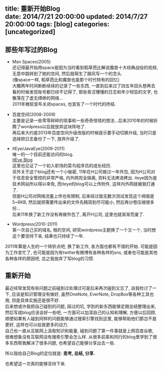 title: 重新开始Blog  
date: 2014/7/21 20:00:00
updated: 2014/7/27 20:00:00
tags: [blog]
categories: [uncategorized]
---

## 那些年写过的Blog  
- Msn Spaces(2005)  
  还记得最开始用space是因为当时看到稻草芭比解说魔兽十大经典战役的视频, 无意中跳转到了她的空间, 然后就萌生了跟风写一个的念头.  
  (像space一样, 稻草芭比和魔兽也是那个时代特有的回忆)  
  大概两年时间断断续续的记录了一些东西, 一直到后来过了四五年回头想再去看的时候发现账号都已经不记得了, 那些青涩懵懂的日志和年少轻狂的文字, 也散落在了虚无缥缈的网络...  
  2011年微软宣布关闭spaces, 也宣告了一个时代的终结.  

- 百度空间(2008-2009)  
  主要是记录一些零零碎碎的琐事和一些奇奇怪怪的想法...后来2010年的时候折腾了wordpress以后就放弃这块阵地了.  
  再后来大约是2013年百度空间升级改版的时候提示要手动切换升级, 当时只是选择把日志备份了一下, 放弃升级了.  

- ItEye/JavaEye(2009-2011)  
  唯一的一个目前还能访问的blog.  
  [ItEye Blog](http://q-wong.iteye.com)  
  这里也见证了一个初入职场的菜鸟程序员的成长经历.  
  另外关于这个blog还有一个小秘密, 11年在H公司做过一年外包, 因为H公司对于信息安全管控的非常严格, 内外网完全隔离, 资料无法拷进拷出. iteye因为是技术网站所以得以幸免, 而iteye的blog可以上传附件, 这样内外网就被我打通了.  
  但是H公司对网络流量上传也有限制, 后来经过我无数次测试发现这个阀值是5~6KB, 然后就把需要传出来的文件先精简到尽可能小, 然后再分卷压缩很多份...  
  后来11年换了新工作没有再做外包了, 离开H公司, 这里也就渐渐荒废了.  

- Wordpress(2010-2011)  
  第一次自己买的域名, 租的空间, 研究wordpress主题换了一个又一个, 当时想这个要坚持下来, 结果也只持续了一年.  

2011年算是人生的一个转折点吧, 换了新工作, 各方面也都有不错的开始. 可能是因为工作变忙了, 也可能是因为有twitter有微博有各种各样的sns, 或者也可能是其他各种各样的原因吧, 总之我放弃了写blog的习惯.  

## 重新开始  
最近经常发现有些问题之前碰到过处理过可是后来再次碰到又忘了, 自我检讨了一下, 应该是知识管理没有做好, 虽然OneNote, EverNote, DropBox等各种工具也用, 但是具体实施还是很不好.   
后来想或许我把自己碰到的问题, 踩过的坑, 学到的新东西能够定期总结整理出来, 然后写成blog应该会好一些吧, 一方面可以加深自己的认知和理解, 方便以后回顾, 顺便如果有人碰到同样的问题能够通过搜索引擎找到这里, 能够帮助他们那岂不是更好, 这样也可以给我更多的动力.  
自己也一直从互联网上汲取知识和能量, 碰到问题了第一件事就是上网百度谷歌, 很难想象没有互联网没有搜索引擎会怎么样. 从很多前辈和同行的blog里学到了很多东西帮我解决了很多问题, 也希望自己能够分享出去一些.  

所以我给自己Blog的定位就是: **思考, 总结, 分享.**  

也希望这一次真的能够坚持下来.  